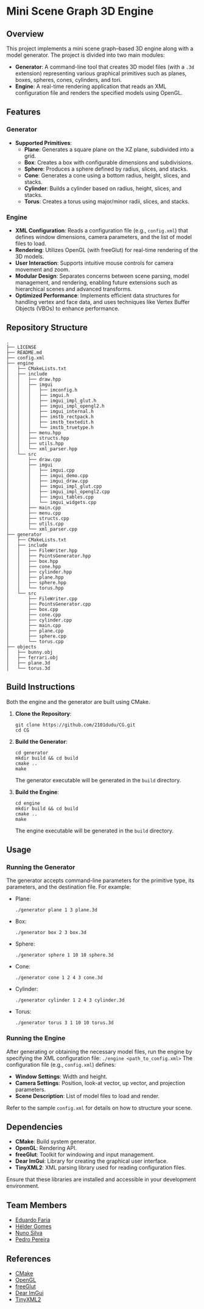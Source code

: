 # Mini Scene Graph 3D Engine

## Overview

This project implements a mini scene graph–based 3D engine along with a model generator. The project is divided into two main modules:

- **Generator**: A command-line tool that creates 3D model files (with a `.3d` extension) representing various graphical primitives such as planes, boxes, spheres, cones, cylinders, and tori.
- **Engine**: A real-time rendering application that reads an XML configuration file and renders the specified models using OpenGL.

## Features

### Generator

- **Supported Primitives**:
  - **Plane**: Generates a square plane on the XZ plane, subdivided into a grid.
  - **Box**: Creates a box with configurable dimensions and subdivisions.
  - **Sphere**: Produces a sphere defined by radius, slices, and stacks.
  - **Cone**: Generates a cone using a bottom radius, height, slices, and stacks.
  - **Cylinder**: Builds a cylinder based on radius, height, slices, and stacks.
  - **Torus**: Creates a torus using major/minor radii, slices, and stacks.

### Engine

- **XML Configuration**: Reads a configuration file (e.g., `config.xml`) that defines window dimensions, camera parameters, and the list of model files to load.
- **Rendering**: Utilizes OpenGL (with freeGlut) for real-time rendering of the 3D models.
- **User Interaction**: Supports intuitive mouse controls for camera movement and zoom.
- **Modular Design**: Separates concerns between scene parsing, model management, and rendering, enabling future extensions such as hierarchical scenes and advanced transforms.
- **Optimized Performance**: Implements efficient data structures for handling vertex and face data, and uses techniques like Vertex Buffer Objects (VBOs) to enhance performance.

## Repository Structure

```
.
├── LICENSE
├── README.md
├── config.xml
├── engine
│   ├── CMakeLists.txt
│   ├── include
│   │   ├── draw.hpp
│   │   ├── imgui
│   │   │   ├── imconfig.h
│   │   │   ├── imgui.h
│   │   │   ├── imgui_impl_glut.h
│   │   │   ├── imgui_impl_opengl2.h
│   │   │   ├── imgui_internal.h
│   │   │   ├── imstb_rectpack.h
│   │   │   ├── imstb_textedit.h
│   │   │   └── imstb_truetype.h
│   │   ├── menu.hpp
│   │   ├── structs.hpp
│   │   ├── utils.hpp
│   │   └── xml_parser.hpp
│   └── src
│       ├── draw.cpp
│       ├── imgui
│       │   ├── imgui.cpp
│       │   ├── imgui_demo.cpp
│       │   ├── imgui_draw.cpp
│       │   ├── imgui_impl_glut.cpp
│       │   ├── imgui_impl_opengl2.cpp
│       │   ├── imgui_tables.cpp
│       │   └── imgui_widgets.cpp
│       ├── main.cpp
│       ├── menu.cpp
│       ├── structs.cpp
│       ├── utils.cpp
│       └── xml_parser.cpp
├── generator
│   ├── CMakeLists.txt
│   ├── include
│   │   ├── FileWriter.hpp
│   │   ├── PointsGenerator.hpp
│   │   ├── box.hpp
│   │   ├── cone.hpp
│   │   ├── cylinder.hpp
│   │   ├── plane.hpp
│   │   ├── sphere.hpp
│   │   └── torus.hpp
│   └── src
│       ├── FileWriter.cpp
│       ├── PointsGenerator.cpp
│       ├── box.cpp
│       ├── cone.cpp
│       ├── cylinder.cpp
│       ├── main.cpp
│       ├── plane.cpp
│       ├── sphere.cpp
│       └── torus.cpp
├── objects
│   ├── bunny.obj
│   ├── ferrari.obj
│   ├── plane.3d
│   └── torus.3d

```

## Build Instructions

Both the engine and the generator are built using CMake.

1. **Clone the Repository**:

   ```
   git clone https://github.com/2101dudu/CG.git
   cd CG
   ```

2. **Build the Generator**:

   ```
   cd generator
   mkdir build && cd build
   cmake ..
   make
   ```

   The generator executable will be generated in the `build` directory.

3. **Build the Engine**:
   ```
   cd engine
   mkdir build && cd build
   cmake ..
   make
   ```
   The engine executable will be generated in the `build` directory.

## Usage

### Running the Generator

The generator accepts command-line parameters for the primitive type, its parameters, and the destination file. For example:

- Plane:
  ```
  ./generator plane 1 3 plane.3d
  ```
- Box:
  ```
  ./generator box 2 3 box.3d
  ```
- Sphere:
  ```
  ./generator sphere 1 10 10 sphere.3d
  ```
- Cone:
  ```
  ./generator cone 1 2 4 3 cone.3d
  ```
- Cylinder:
  ```
  ./generator cylinder 1 2 4 3 cylinder.3d
  ```
- Torus:
  ```
  ./generator torus 3 1 10 10 torus.3d
  ```

### Running the Engine

After generating or obtaining the necessary model files, run the engine by specifying the XML configuration file:
`./engine <path_to_config.xml>`
The configuration file (e.g., `config.xml`) defines:

- **Window Settings**: Width and height.
- **Camera Settings**: Position, look-at vector, up vector, and projection parameters.
- **Scene Description**: List of model files to load and render.

Refer to the sample `config.xml` for details on how to structure your scene.

## Dependencies

- **CMake**: Build system generator.
- **OpenGL**: Rendering API.
- **freeGlut**: Toolkit for windowing and input management.
- **Dear ImGui**: Library for creating the graphical user interface.
- **TinyXML2**: XML parsing library used for reading configuration files.

Ensure that these libraries are installed and accessible in your development environment.

## Team Members

- [Eduardo Faria](https://github.com/2101dudu)
- [Hélder Gomes](https://github.com/helderrrg)
- [Nuno Silva](https://github.com/nunomrs7)
- [Pedro Pereira](https://github.com/pedrofp4444)

## References

- [CMake](https://cmake.org/)
- [OpenGL](https://www.opengl.org/)
- [freeGlut](https://freeglut.sourceforge.net/)
- [Dear ImGui](https://github.com/ocornut/imgui)
- [TinyXML2](https://github.com/leethomason/tinyxml2)
